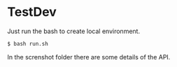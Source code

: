 # TestDev

Just run the bash to create local environment.

```sh
$ bash run.sh
```

In the screnshot folder there are some details of the API.

